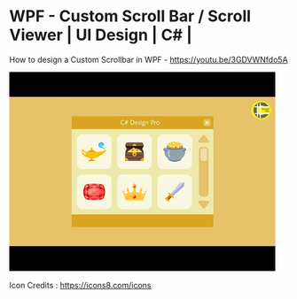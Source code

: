 # WPF - Custom Scroll Bar / Scroll Viewer | UI Design | C# |

How to design a Custom Scrollbar in WPF - https://youtu.be/3GDVWNfdo5A 

![](Images/Custom%20Scrollbar%20Image.jpg)

Icon Credits : https://icons8.com/icons


